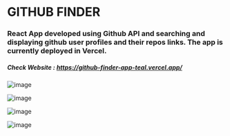 # GITHUB FINDER

### React App developed using Github API and searching and displaying github user profiles and their repos links. The app is currently deployed in Vercel.

##### Check Website : https://github-finder-app-teal.vercel.app/

![image](https://user-images.githubusercontent.com/57649083/155898397-348329fd-3455-4148-b078-b95f62425a88.png)

![image](https://user-images.githubusercontent.com/57649083/155898407-ba2eee86-74f6-4506-a57c-2cb9277f5060.png)

![image](https://user-images.githubusercontent.com/57649083/155898420-4f547eb1-6078-44ff-b8d6-2146cb8bb2c0.png)

![image](https://user-images.githubusercontent.com/57649083/155898439-428be506-8d07-4916-9ee3-d646be16297d.png)
